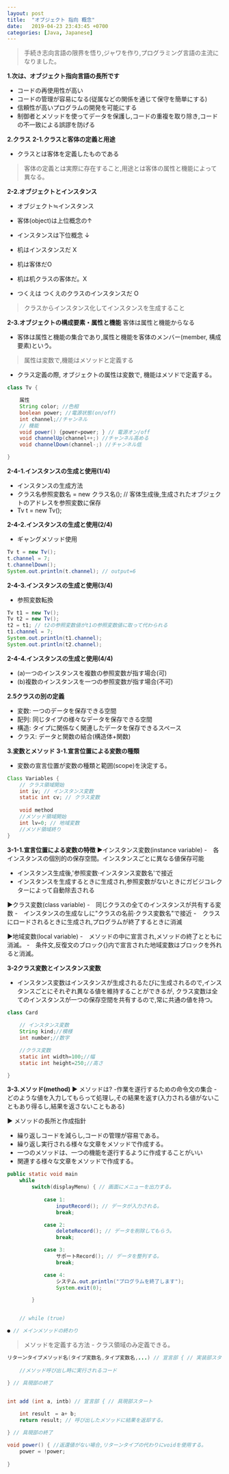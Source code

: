 ```yaml
---
layout: post
title:  "オブジェクト 指向 概念"
date:   2019-04-23 23:43:45 +0700
categories: [Java, Japanese]
---
```


> 手続き志向言語の限界を悟り,ジャワを作り,プログラミング言語の主流になりました。

**1.次は、オブジェクト指向言語の長所です**
- コードの再使用性が高い
- コードの管理が容易になる(従属などの関係を通じて保守を簡単にする)
- 信頼性が高いプログラムの開発を可能にする
- 制御者とメソッドを使ってデータを保護し,コードの重複を取り除き,コードの不一致による誤謬を防げる

**2.クラス**
 **2-1.クラスと客体の定義と用途**
- クラスとは客体を定義したものである

> 客体の定義とは実際に存在すること,用途とは客体の属性と機能によって異なる。

 **2-2.オブジェクトとインスタンス**
- オブジェクト≒インスタンス
- 客体(object)は上位概念の↑
- インスタンスは下位概念 ↓

- 机はインスタンスだ X
- 机は客体だO

- 机は机クラスの客体だ。X
- つくえは つくえのクラスのインスタンスだ O

> クラスからインスタンス化してインスタンスを生成すること

 **2-3.オブジェクトの構成要素・属性と機能**
客体は属性と機能からなる
- 客体は属性と機能の集合であり,属性と機能を客体のメンバー(member, 構成要素)という。

> 属性は変数で,機能はメソッドと定義する
- クラス定義の際, オブジェクトの属性は変数で, 機能はメソドで定義する。

```java
class Tv {

	属性
	String color; //色相
	boolean power; //電源状態(on/off)
	int channel;//チャンネル
	// 機能
	void power() {power=power; } // 電源オン/off
	void channelUp(channel++;) //チャンネル高める
	void channelDown(channel-;) //チャンネル低

}
```

**2-4-1.インスタンスの生成と使用(1/4)**
- インスタンスの生成方法
- クラス名参照変数名 = new クラス名(); // 客体生成後,生成されたオブジェクトのアドレスを参照変数に保存
- Tv t = new Tv();

**2-4-2.インスタンスの生成と使用(2/4)**
- ギャングメソッド使用

```java
Tv t = new Tv();
t.channel = 7;
t.channelDown();
System.out.println(t.channel); // output=6
```

**2-4-3.インスタンスの生成と使用(3/4)**
- 参照変数転換

```java
Tv t1 = new Tv();
Tv t2 = new Tv();
t2 = t1; // t2の参照変数値がt1の参照変数値に取って代わられる
t1.channel = 7;
System.out.println(t1.channel);
System.out.println(t2.channel);
```

**2-4-4.インスタンスの生成と使用(4/4)**
- (a)一つのインスタンスを複数の参照変数が指す場合(可)
- (b)複数のインスタンスを一つの参照変数が指す場合(不可)


**2.5クラスの別の定義**

- 変数:  一つのデータを保存できる空間
- 配列:  同じタイプの様々なデータを保存できる空間
- 構造: タイプに関係なく関連したデータを保存できるスペース
- クラス: データと関数の結合(構造体+関数)


**3.変数とメソッド**
**3-1.宣言位置による変数の種類**
- 変数の宣言位置が変数の種類と範囲(scope)を決定する。

```java
Class Variables {
	// クラス領域開始
	int iv; // インスタンス変数
	static int cv; // クラス変数
	
	void method
	//メソッド領域開始
	int lv=0; // 地域変数
	//メソド領域終り
}
```

**3-1-1.宣言位置による変数の特徴**
▶インスタンス変数(instance variable)
-　各インスタンスの個別的の保存空間。インスタンスごとに異なる値保存可能
- インスタンス生成後,'参照変数·インスタンス変数名'で接近
- インスタンスを生成するときに生成され,参照変数がないときにガビジコレクターによって自動除去される

▶クラス変数(class variable)
-　同じクラスの全てのインスタンスが共有する変数
-　インスタンスの生成なしに"クラスの名前·クラス変数名"で接近
-　クラスにロードされるときに生成され,プログラムが終了するときに消滅

▶地域変数(local variable)
-　メソッドの中に宣言され,メソッドの終了とともに消滅。
-　条件文,反復文のブロック{}内で宣言された地域変数はブロックを外れると消滅。

**3-2クラス変数とインスタンス変数**
- インスタンス変数はインスタンスが生成されるたびに生成されるので,インスタンスごとにそれぞれ異なる値を維持することができるが, クラス変数は全てのインスタンスが一つの保存空間を共有するので,常に共通の値を持つ。

```Java
class Card
	
	// インスタンス変数
	String kind;//模様
	int number;//数字

	//クラス変数
	static int width=100;//幅 
	static int height=250;//高さ

}
```

**3-3.メソッド(method)**
▶ メソッドは?
-作業を遂行するための命令文の集合
-どのような値を入力してもらって処理し,その結果を返す(入力される値がないこともあり得るし,結果を返さないこともある)

▶ メソッドの長所と作成指針
- 繰り返しコードを減らし,コードの管理が容易である。
- 繰り返し実行される様々な文章をメソッドで作成する。
- 一つのメソッドは、一つの機能を遂行するように作成することがいい
- 関連する様々な文章をメソッドで作成する。

```java
public static void main
	while
		switch(displayMenu) { // 画面にメニューを出力する。
						
			case 1:
				inputRecord(); // データが入力される。
				break;

			case 2:
				deleteRecord(); // データを削除してもらう。
				break;

			case 3:
				サポートRecord(); // データを整列する。
				break;

			case 4:
				システム.out.println("プログラムを終了します");
				System.exit(0);

		}


	// while (true)

● // メインメソッドの終わり
```

> メソッドを定義する方法 - クラス領域のみ定義できる。

```Java
リターンタイプメソッド名(タイプ変数名,タイプ変数名,...) // 宣言部 { // 実装部スタート 
	
	//メソッド呼び出し時に実行されるコード

} // 具現部の終了


int add (int a, intb) // 宣言部 { // 具現部スタート 
	
	int result　= a+ b;
	return result; // 呼び出したメソッドに結果を返却する。

} // 具現部の終了

void power() { //返還値がない場合,リターンタイプの代わりにvoidを使用する。
	power = !power;
	
}

```



